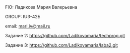 


FIO: Ладикова Мария Валерьевна

GROUP: IU3-42Б

email: mari.lv@mail.ru

Задание 2: https://github.com/Ladikovamaria/techprog.git

Задание 3: https://github.com/Ladikovamaria/laba2.git

